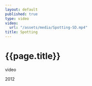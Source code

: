 ```yaml
---
layout: default
published: true
type: video
video: 
  url: "/assets/media/Spotting-SD.mp4"
title: Spotting
---
```


# {{page.title}}

video

2012